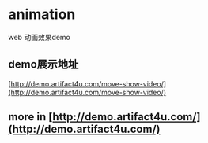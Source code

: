 # animation
web 动画效果demo

## demo展示地址 
[http://demo.artifact4u.com/move-show-video/](http://demo.artifact4u.com/move-show-video/)


## more in [http://demo.artifact4u.com/](http://demo.artifact4u.com/)

